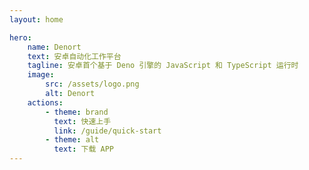 ```yaml
---
layout: home

hero:
    name: Denort
    text: 安卓自动化工作平台
    tagline: 安卓首个基于 Deno 引擎的 JavaScript 和 TypeScript 运行时
    image:
        src: /assets/logo.png
        alt: Denort
    actions:
        - theme: brand
          text: 快速上手
          link: /guide/quick-start
        - theme: alt
          text: 下载 APP
---
```

